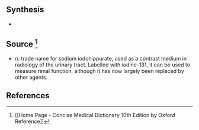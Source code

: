 ## Synthesis
- 
## Source [^1]
- $n$. trade name for sodium iodohippurate, used as a contrast medium in radiology of the urinary tract. Labelled with iodine-131, it can be used to measure renal function, although it has now largely been replaced by other agents.
## References

[^1]: [[Home Page - Concise Medical Dictionary 10th Edition by Oxford Reference]]